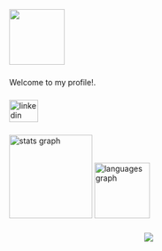 <div align="left">
  <img height="100" src="https://i.pinimg.com/originals/7b/c9/79/7bc97918ccb4f3f4d3ce7db15848733c.gif"  />
</div>

###

<p align="left">Welcome to my profile!.</p>

###

<div align="left">
  <a href="https://www.linkedin.com/in/bianca-costa-5a69aa217/" target="_blank">
    <img src="https://raw.githubusercontent.com/maurodesouza/profile-readme-generator/master/src/assets/icons/social/linkedin/default.svg" width="52" height="40" alt="linkedin logo"  />
  </a>
</div>

###

<div align="left">
  <img src="https://github-readme-stats.vercel.app/api?username=biancaofcosta&hide_title=false&hide_rank=false&show_icons=true&include_all_commits=true&count_private=true&disable_animations=false&theme=dracula&locale=en&hide_border=false&order=1" height="150" alt="stats graph"  />
  <img src="https://github-readme-stats.vercel.app/api/top-langs?username=biancaofcosta&locale=en&hide_title=false&layout=compact&card_width=320&langs_count=5&theme=dracula&hide_border=false&order=2" height="100" alt="languages graph"  />
</div>

###

<div align="center">
  <img src="https://visitor-badge.laobi.icu/badge?page_id=biancaofcosta.biancaofcosta&left_color=black&right_color=deeppink"  />
</div>

###
